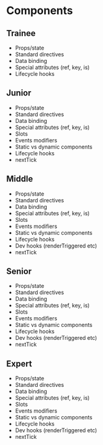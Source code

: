 # Components
 
## Trainee

- Props/state
- Standard directives
- Data binding
- Special attributes (ref, key, is)
- Lifecycle hooks

## Junior

- Props/state
- Standard directives
- Data binding
- Special attributes (ref, key, is)
- Slots
- Events modifiers
- Static vs dynamic components
- Lifecycle hooks
- nextTick

## Middle

- Props/state
- Standard directives
- Data binding
- Special attributes (ref, key, is)
- Slots
- Events modifiers
- Static vs dynamic components
- Lifecycle hooks
- Dev hooks (renderTriggered etc)
- nextTick

## Senior

- Props/state
- Standard directives
- Data binding
- Special attributes (ref, key, is)
- Slots
- Events modifiers
- Static vs dynamic components
- Lifecycle hooks
- Dev hooks (renderTriggered etc)
- nextTick

## Expert

- Props/state
- Standard directives
- Data binding
- Special attributes (ref, key, is)
- Slots
- Events modifiers
- Static vs dynamic components
- Lifecycle hooks
- Dev hooks (renderTriggered etc)
- nextTick
